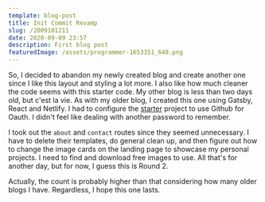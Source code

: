 ```yaml
---
template: blog-post
title: Init Commit Revamp
slug: /2009101211
date: 2020-09-09 23:57
description: First blog post
featuredImage: /assets/programmer-1653351_640.png
---
```

So, I decided to abandon my newly created blog and create another one since I like this layout and styling a lot more.  I also like how much cleaner the code seems with this starter code.  My other blog is less than two days old, but c'est la vie.  As with my older blog, I created this one using Gatsby, React and Netlify.  I had to configure the [starter](https://www.gatsbyjs.com/starters/stackrole/gatsby-starter-foundation) project to use Github for Oauth.  I didn't feel like dealing with another password to remember.

I took out the `about` and `contact` routes since they seemed unnecessary.  I have to delete their templates, do general clean up, and then figure out how to change the image cards on the landing page to showcase my personal projects.  I need to find and download free images to use. All that's for another day, but for now, I guess this is Round 2.

Actually, the count is probably higher than that considering how many older blogs I have.  Regardless, I hope this one lasts.
